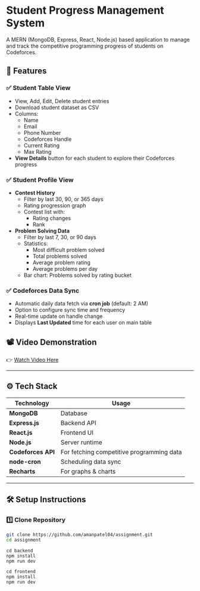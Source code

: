 # Student Progress Management System

A MERN (MongoDB, Express, React, Node.js) based application to manage and track the competitive programming progress of students on Codeforces.

## 📌 Features

### ✅ Student Table View
- View, Add, Edit, Delete student entries
- Download student dataset as CSV
- Columns:
  - Name
  - Email
  - Phone Number
  - Codeforces Handle
  - Current Rating
  - Max Rating
- **View Details** button for each student to explore their Codeforces progress

### ✅ Student Profile View
- **Contest History**
  - Filter by last 30, 90, or 365 days
  - Rating progression graph
  - Contest list with:
    - Rating changes
    - Rank
- **Problem Solving Data**
  - Filter by last 7, 30, or 90 days
  - Statistics:
    - Most difficult problem solved
    - Total problems solved
    - Average problem rating
    - Average problems per day
  - Bar chart: Problems solved by rating bucket

### ✅ Codeforces Data Sync
- Automatic daily data fetch via **cron job** (default: 2 AM)
- Option to configure sync time and frequency
- Real-time update on handle change
- Displays **Last Updated** time for each user on main table

## 📽️ Video Demonstration

👉 [Watch Video Here](https://drive.google.com/file/d/1e7PaMdi1McmpgeF3J9vrKH3dRZxXJcNr/view?usp=sharing)

---

## ⚙️ Tech Stack

| Technology     | Usage                  |
|----------------|------------------------|
| **MongoDB**    | Database               |
| **Express.js** | Backend API            |
| **React.js**   | Frontend UI            |
| **Node.js**    | Server runtime         |
| **Codeforces API** | For fetching competitive programming data |
| **node-cron**  | Scheduling data sync   |
| **Recharts** | For graphs & charts       |

---

## 🛠️ Setup Instructions

### 1️⃣ Clone Repository
```bash
git clone https://github.com/amanpatel04/assignment.git
cd assignment
```
```Backend
cd backend
npm install
npm run dev
```
```Frontend
cd frontend
npm install
npm run dev
```
